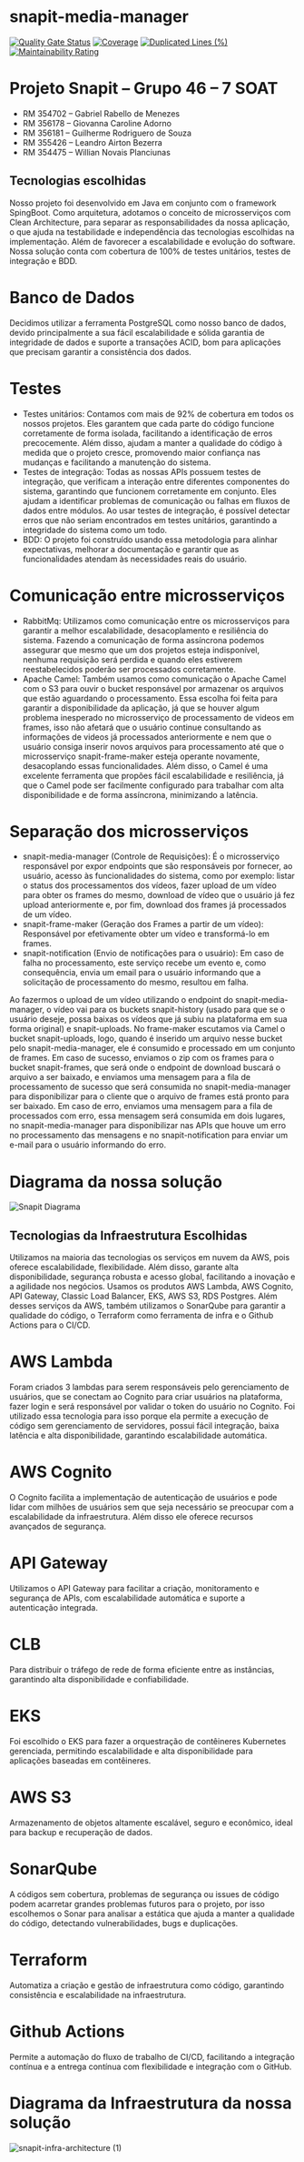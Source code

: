 # snapit-media-manager
[![Quality Gate Status](https://sonarcloud.io/api/project_badges/measure?project=PostTech-SOAT_snapit-media-manager&metric=alert_status)](https://sonarcloud.io/summary/new_code?id=PostTech-SOAT_snapit-media-manager)
[![Coverage](https://sonarcloud.io/api/project_badges/measure?project=PostTech-SOAT_snapit-media-manager&metric=coverage)](https://sonarcloud.io/summary/new_code?id=PostTech-SOAT_snapit-media-manager)
[![Duplicated Lines (%)](https://sonarcloud.io/api/project_badges/measure?project=PostTech-SOAT_snapit-media-manager&metric=duplicated_lines_density)](https://sonarcloud.io/summary/new_code?id=PostTech-SOAT_snapit-media-manager)
[![Maintainability Rating](https://sonarcloud.io/api/project_badges/measure?project=PostTech-SOAT_snapit-media-manager&metric=sqale_rating)](https://sonarcloud.io/summary/new_code?id=PostTech-SOAT_snapit-media-manager)

# Projeto Snapit – Grupo 46 – 7 SOAT
-	RM 354702 – Gabriel Rabello de Menezes
-	RM 356178 – Giovanna Caroline Adorno
-	RM 356181 – Guilherme Rodriguero de Souza
-	RM 355426 – Leandro Airton Bezerra
-	RM 354475 – Willian Novais Planciunas

## Tecnologias escolhidas
Nosso projeto foi desenvolvido em Java em conjunto com o framework SpingBoot. Como arquitetura, adotamos o conceito de microsserviços com Clean Architecture, para separar as responsabilidades da nossa aplicação, o que ajuda na testabilidade e independência das tecnologias escolhidas na implementação. Além de favorecer a escalabilidade e evolução do software. Nossa solução conta com cobertura de 100% de testes unitários, testes de integração e BDD.

# Banco de Dados
Decidimos utilizar a ferramenta PostgreSQL como nosso banco de dados, devido principalmente a sua fácil escalabilidade e sólida garantia de integridade de dados e suporte a transações ACID, bom para aplicações que precisam garantir a consistência dos dados.

# Testes
- Testes unitários: Contamos com mais de 92% de cobertura em todos os nossos projetos. Eles garantem que cada parte do código funcione corretamente de forma isolada, facilitando a identificação de erros precocemente. Além disso, ajudam a manter a qualidade do código à medida que o projeto cresce, promovendo maior confiança nas mudanças e facilitando a manutenção do sistema.
- Testes de integração: Todas as nossas APIs possuem testes de integração, que verificam a interação entre diferentes componentes do sistema, garantindo que funcionem corretamente em conjunto. Eles ajudam a identificar problemas de comunicação ou falhas em fluxos de dados entre módulos. Ao usar testes de integração, é possível detectar erros que não seriam encontrados em testes unitários, garantindo a integridade do sistema como um todo.
- BDD: O projeto foi construído usando essa metodologia para alinhar expectativas, melhorar a documentação e garantir que as funcionalidades atendam às necessidades reais do usuário.

# Comunicação entre microsserviços
- RabbitMq: Utilizamos como comunicação entre os microsserviços para garantir a melhor escalabilidade, desacoplamento e resiliência do sistema. Fazendo a comunicação de forma assíncrona podemos assegurar que mesmo que um dos projetos esteja indisponível, nenhuma requisição será perdida e quando eles estiverem reestabelecidos poderão ser processados corretamente.
- Apache Camel: Também usamos como comunicação o Apache Camel com o S3 para ouvir o bucket responsável por armazenar os arquivos que estão aguardando o processamento. Essa escolha foi feita para garantir a disponibilidade da aplicação, já que se houver algum problema inesperado no microsserviço de processamento de videos em frames, isso não afetará que o usuário continue consultando as informações de videos já processados anteriormente e nem que o usuário consiga inserir novos arquivos para processamento até que o microsserviço snapit-frame-maker esteja operante novamente, desacoplando essas funcionalidades. Além disso, o Camel é uma excelente ferramenta que propões fácil escalabilidade e resiliência, já que o Camel pode ser facilmente configurado para trabalhar com alta disponibilidade e de forma assíncrona, minimizando a latência.

# Separação dos microsserviços
- snapit-media-manager (Controle de Requisições): É o microsserviço responsável por expor endpoints que são responsáveis por fornecer, ao usuário, acesso às funcionalidades do sistema, como por exemplo: listar o status dos processamentos dos vídeos, fazer upload de um vídeo para obter os frames do mesmo, download de vídeo que o usuário já fez upload anteriormente e, por fim, download dos frames já processados de um vídeo.
- snapit-frame-maker (Geração dos Frames a partir de um vídeo): Responsável por efetivamente obter um vídeo e transformá-lo em frames.
- snapit-notification (Envio de notificações para o usuário): Em caso de falha no processamento, este serviço recebe um evento e, como consequência, envia um email para o usuário informando que a solicitação de processamento do mesmo, resultou em falha.

 Ao fazermos o upload de um vídeo utilizando o endpoint do snapit-media-manager, o vídeo vai para os buckets snapit-history (usado para que se o usuário deseje, possa baixas os vídeos que já subiu na plataforma em sua forma original) e snapit-uploads. 
 No frame-maker escutamos via Camel o bucket snapit-uploads, logo, quando é inserido um arquivo nesse bucket pelo snapit-media-manager, ele é consumido e processado em um conjunto de frames.
 Em caso de sucesso, enviamos o zip com os frames para o bucket snapit-frames, que será onde o endpoint de download buscará o arquivo a ser baixado, e enviamos uma mensagem para a fila de processamento de sucesso que será consumida no snapit-media-manager para disponibilizar para o cliente que o arquivo de frames está pronto para ser baixado.
 Em caso de erro, enviamos uma mensagem para a fila de processados com erro, essa mensagem será consumida em dois lugares, no snapit-media-manager para disponibilizar nas APIs que houve um erro no processamento das mensagens e no snapit-notification para enviar um e-mail para o usuário informando do erro.

# Diagrama da nossa solução
![Snapit Diagrama](https://github.com/user-attachments/assets/766f9042-8ea5-4e1e-87aa-57257782c7e5)


## Tecnologias da Infraestrutura Escolhidas
 Utilizamos na maioria das tecnologias os serviços em nuvem da AWS, pois oferece escalabilidade, flexibilidade. Além disso, garante alta disponibilidade, segurança robusta e acesso global, facilitando a inovação e a agilidade nos negócios. Usamos os produtos AWS Lambda, AWS Cognito, API Gateway, Classic Load Balancer, EKS, AWS S3, RDS Postgres.
 Além desses serviços da AWS, também utilizamos o SonarQube para garantir a qualidade do código, o Terraform como ferramenta de infra e o Github Actions para o CI/CD.

# AWS Lambda
Foram criados 3 lambdas para serem responsáveis pelo gerenciamento de usuários, que se conectam ao Cognito para criar usuários na plataforma, fazer login e será responsável por validar o token do usuário no Cognito. Foi utilizado essa tecnologia para isso porque ela permite a execução de código sem gerenciamento de servidores, possui fácil integração, baixa latência e alta disponibilidade, garantindo escalabilidade automática.

# AWS Cognito
O Cognito facilita a implementação de autenticação de usuários e pode lidar com milhões de usuários sem que seja necessário se preocupar com a escalabilidade da infraestrutura. Além disso ele oferece recursos avançados de segurança.

# API Gateway
Utilizamos o API Gateway para facilitar a criação, monitoramento e segurança de APIs, com escalabilidade automática e suporte a autenticação integrada.

# CLB
Para distribuir o tráfego de rede de forma eficiente entre as instâncias, garantindo alta disponibilidade e confiabilidade.

# EKS
Foi escolhido o EKS para fazer a orquestração de contêineres Kubernetes gerenciada, permitindo escalabilidade e alta disponibilidade para aplicações baseadas em contêineres.

# AWS S3
Armazenamento de objetos altamente escalável, seguro e econômico, ideal para backup e recuperação de dados.

# SonarQube
A códigos sem cobertura, problemas de segurança ou issues de código podem acarretar grandes problemas futuros para o projeto, por isso escolhemos o Sonar para analisar a estática que ajuda a manter a qualidade do código, detectando vulnerabilidades, bugs e duplicações.

# Terraform
Automatiza a criação e gestão de infraestrutura como código, garantindo consistência e escalabilidade na infraestrutura.

# Github Actions
Permite a automação do fluxo de trabalho de CI/CD, facilitando a integração contínua e a entrega contínua com flexibilidade e integração com o GitHub.

# Diagrama da Infraestrutura da nossa solução
![snapit-infra-architecture (1)](https://github.com/user-attachments/assets/ac54b446-b94a-4309-a41c-2973078dd7f2)

